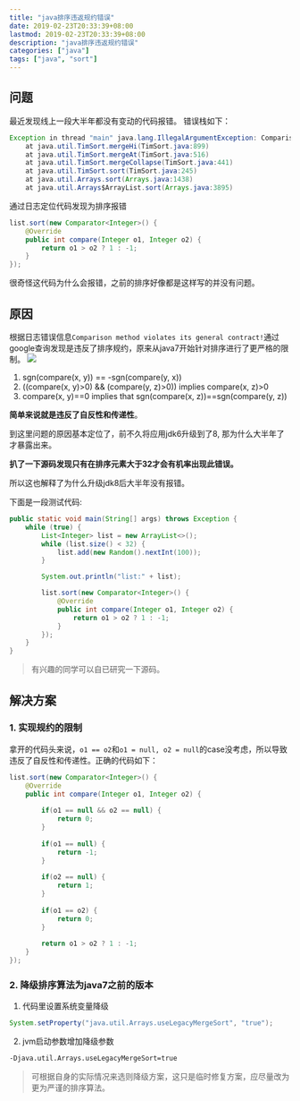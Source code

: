 ```yaml
---
title: "java排序违返规约错误"
date: 2019-02-23T20:33:39+08:00
lastmod: 2019-02-23T20:33:39+08:00
description: "java排序违返规约错误"
categories: ["java"]
tags: ["java", "sort"]
---
```


## 问题

最近发现线上一段大半年都没有变动的代码报错。
错误栈如下：

```java
Exception in thread "main" java.lang.IllegalArgumentException: Comparison method violates its general contract!
	at java.util.TimSort.mergeHi(TimSort.java:899)
	at java.util.TimSort.mergeAt(TimSort.java:516)
	at java.util.TimSort.mergeCollapse(TimSort.java:441)
	at java.util.TimSort.sort(TimSort.java:245)
	at java.util.Arrays.sort(Arrays.java:1438)
	at java.util.Arrays$ArrayList.sort(Arrays.java:3895)
```

通过日志定位代码发现为排序报错

```java
list.sort(new Comparator<Integer>() {
    @Override
    public int compare(Integer o1, Integer o2) {
        return o1 > o2 ? 1 : -1;
    }
});
```

很奇怪这代码为什么会报错，之前的排序好像都是这样写的并没有问题。

## 原因

根据日志错误信息`Comparison method violates its general
contract!`通过google查询发现是违反了排序规约，原来从java7开始针对排序进行了更严格的限制。
![](/images/java_sort_contract.png)

1. sgn(compare(x, y)) == -sgn(compare(y, x))
2. ((compare(x, y)>0) && (compare(y, z)>0)) implies compare(x, z)>0
3. compare(x, y)==0 implies that sgn(compare(x, z))==sgn(compare(y, z))

**简单来说就是违反了自反性和传递性**。

到这里问题的原因基本定位了，前不久将应用jdk6升级到了8,
那为什么大半年了才暴露出来。

**扒了一下源码发现只有在排序元素大于32才会有机率出现此错误。**

所以这也解释了为什么升级jdk8后大半年没有报错。

下面是一段测试代码:

```java
public static void main(String[] args) throws Exception {
    while (true) {
        List<Integer> list = new ArrayList<>();
        while (list.size() < 32) {
            list.add(new Random().nextInt(100));
        }

        System.out.println("list:" + list);

        list.sort(new Comparator<Integer>() {
            @Override
            public int compare(Integer o1, Integer o2) {
                return o1 > o2 ? 1 : -1;
            }
        });
    }
}
```

> 有兴趣的同学可以自已研究一下源码。

## 解决方案

### 1. 实现规约的限制
拿开的代码头来说，`o1 == o2`和`o1 = null, o2 = null`的case没考虑，所以导致违反了自反性和传递性。正确的代码如下：

```java
list.sort(new Comparator<Integer>() {
    @Override
    public int compare(Integer o1, Integer o2) {
        
        if(o1 == null && o2 == null) {
            return 0;
        }
        
        if(o1 == null) {
            return -1;
        }
        
        if(o2 == null) {
            return 1;
        }
        
        if(o1 == o2) {
            return 0;
        }
        
        return o1 > o2 ? 1 : -1;
    }
});
```

### 2. 降级排序算法为java7之前的版本
1. 代码里设置系统变量降级
```java
System.setProperty("java.util.Arrays.useLegacyMergeSort", "true"); 
```

2. jvm启动参数增加降级参数
```bash
-Djava.util.Arrays.useLegacyMergeSort=true
```

> 可根据自身的实际情况来选则降级方案，这只是临时修复方案，应尽量改为更为严谨的排序算法。
